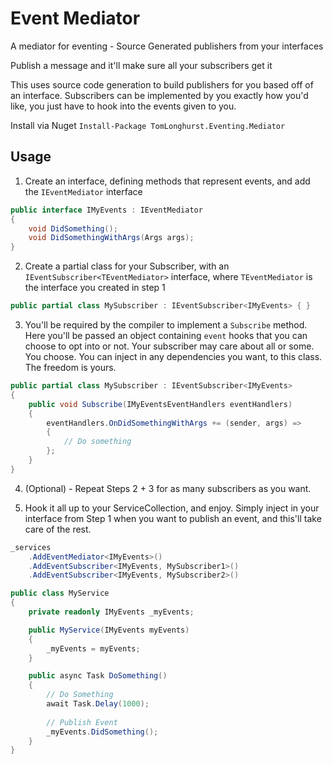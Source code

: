 # Event Mediator

A mediator for eventing - Source Generated publishers from your interfaces 

Publish a message and it'll make sure all your subscribers get it

This uses source code generation to build publishers for you based off of an interface.
Subscribers can be implemented by you exactly how you'd like, you just have to hook into the events given to you.

Install via Nuget
`Install-Package TomLonghurst.Eventing.Mediator`

## Usage

1.  Create an interface, defining methods that represent events, and add the `IEventMediator` interface

```csharp
public interface IMyEvents : IEventMediator
{
    void DidSomething();
    void DidSomethingWithArgs(Args args);
}
```

2.  Create a partial class for your Subscriber, with an `IEventSubscriber<TEventMediator>` interface, where `TEventMediator` is the interface you created in step 1

```csharp
public partial class MySubscriber : IEventSubscriber<IMyEvents> { }
```

3.  You'll be required by the compiler to implement a `Subscribe` method. Here you'll be passed an object containing `event` hooks that you can choose to opt into or not. Your subscriber may care about all or some. You choose.
    You can inject in any dependencies you want, to this class. The freedom is yours.

```csharp
public partial class MySubscriber : IEventSubscriber<IMyEvents>
{
    public void Subscribe(IMyEventsEventHandlers eventHandlers)
    {
        eventHandlers.OnDidSomethingWithArgs += (sender, args) =>
        {
            // Do something
        };
    }
}
```

4.  (Optional) - Repeat Steps 2 + 3 for as many subscribers as you want.

5.  Hook it all up to your ServiceCollection, and enjoy. Simply inject in your interface from Step 1 when you want to publish an event, and this'll take care of the rest.

```csharp
_services
    .AddEventMediator<IMyEvents>()
    .AddEventSubscriber<IMyEvents, MySubscriber1>()
    .AddEventSubscriber<IMyEvents, MySubscriber2>()
```

```csharp
public class MyService
{
    private readonly IMyEvents _myEvents;

    public MyService(IMyEvents myEvents)
    {
        _myEvents = myEvents;
    }

    public async Task DoSomething()
    {
        // Do Something
        await Task.Delay(1000);
        
        // Publish Event
        _myEvents.DidSomething();
    }
}
```
